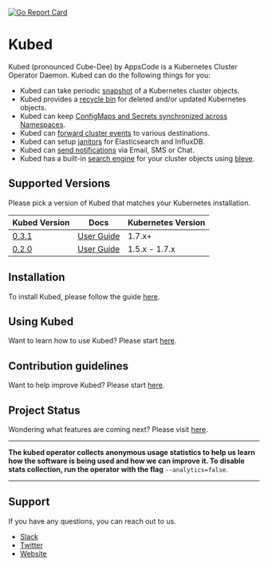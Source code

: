 [![Go Report Card](https://goreportcard.com/badge/github.com/appscode/kubed)](https://goreportcard.com/report/github.com/appscode/kubed)

# Kubed
Kubed (pronounced Cube-Dee) by AppsCode is a Kubernetes Cluster Operator Daemon. Kubed can do the following things for you:

 - Kubed can take periodic [snapshot](/docs/0.3.1/tutorials/cluster-snapshot) of a Kubernetes cluster objects.
 - Kubed provides a [recycle bin](/docs/0.3.1/tutorials/recycle-bin) for deleted and/or updated Kubernetes objects.
 - Kubed can keep [ConfigMaps and Secrets synchronized across Namespaces](/docs/0.3.1/tutorials/config-syncer).
 - Kubed can [forward cluster events](/docs/0.3.1/tutorials/event-forwarder) to various destinations.
 - Kubed can setup [janitors](/docs/0.3.1/tutorials/janitors) for Elasticsearch and InfluxDB.
 - Kubed can [send notifications](/docs/0.3.1/tutorials/notifiers) via Email, SMS or Chat.
 - Kubed has a built-in [search engine](/docs/0.3.1/tutorials/apiserver) for your cluster objects using [bleve](https://github.com/blevesearch/bleve).

## Supported Versions
Please pick a version of Kubed that matches your Kubernetes installation.

| Kubed Version                                                 | Docs                                                            | Kubernetes Version |
|---------------------------------------------------------------|-----------------------------------------------------------------|--------------------|
| [0.3.1](https://github.com/appscode/kubed/releases/tag/0.3.1) | [User Guide](https://github.com/appscode/kubed/tree/0.3.1/docs) | 1.7.x+             |
| [0.2.0](https://github.com/appscode/kubed/releases/tag/0.2.0) | [User Guide](https://github.com/appscode/kubed/tree/0.2.0/docs) | 1.5.x - 1.7.x      |

## Installation
To install Kubed, please follow the guide [here](/docs/0.3.1/install).

## Using Kubed
Want to learn how to use Kubed? Please start [here](/docs/0.3.1/tutorials/README).

## Contribution guidelines
Want to help improve Kubed? Please start [here](/CONTRIBUTING.md).

## Project Status
Wondering what features are coming next? Please visit [here](/ROADMAP.md).

---

**The kubed operator collects anonymous usage statistics to help us learn how the software is being used and how we can improve it. To disable stats collection, run the operator with the flag** `--analytics=false`.

---

## Support
If you have any questions, you can reach out to us.
* [Slack](https://slack.appscode.com)
* [Twitter](https://twitter.com/AppsCodeHQ)
* [Website](https://appscode.com)
